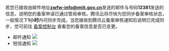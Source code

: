 若您已接收由邮件地址<b>zwfw-info@miit.gov.cn</b>发送的邮件与号码**12381**发送的信息，说明您的备案申请已通过管局审核。腾讯云将尽快为您同步备案审核状态，一般情况下**1小时**内可同步完成。当您接收到腾讯云备案审核通知后说明已完成同步，您可前往 [备案控制台](https://console.cloud.tencent.com/beian) 查看您的备案信息是否已变更。
- 邮件通知
![](https://qcloudimg.tencent-cloud.cn/raw/94cc8cefac141bbf3f9c837e966318ca.png)
- 短信通知
![](https://qcloudimg.tencent-cloud.cn/raw/cdd75dbfc0b288ba6f97c47ea46ed3fe.png)




